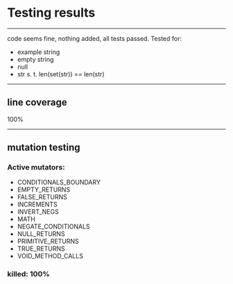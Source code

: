 # Testing results

---
code seems fine, nothing added, all tests passed.
Tested for:
- example string
- empty string
- null
- str s. t. len(set(str)) == len(str)
---
## line coverage
100%

---
## mutation testing

### Active mutators:
- CONDITIONALS_BOUNDARY
- EMPTY_RETURNS
- FALSE_RETURNS
- INCREMENTS
- INVERT_NEGS
- MATH
- NEGATE_CONDITIONALS
- NULL_RETURNS
- PRIMITIVE_RETURNS
- TRUE_RETURNS
- VOID_METHOD_CALLS
### killed: 100%